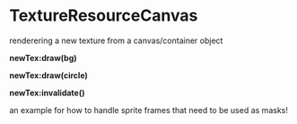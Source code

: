 # TextureResourceCanvas
renderering a new texture from a canvas/container object


**newTex:draw(bg)**

**newTex:draw(circle)**

**newTex:invalidate()**


an example for how to handle sprite frames that need to be used as masks!
